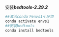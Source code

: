 安装***bedtools-2.29.2***

~~~bash
##激活conda下envs1小环境
conda activate envs1
##安装bedtools
conda install bedtools
~~~
